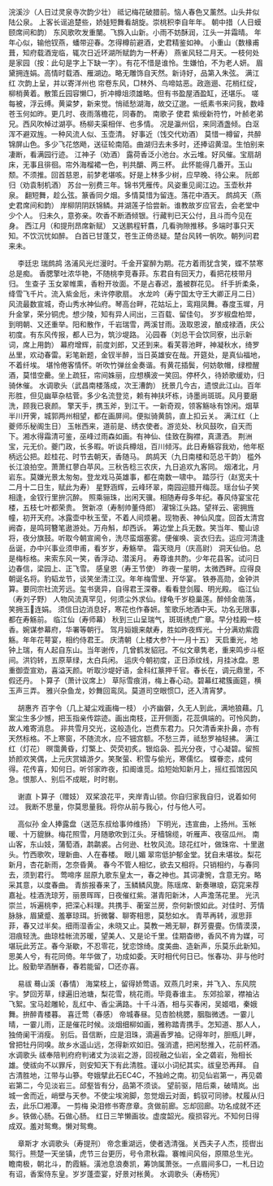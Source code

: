 <!-- { "loadSidebar": true } -->
浣溪沙（人日过灵泉寺次韵少壮）
祗记梅花破腊前。恼人春色又薰然。山头井似陆公泉。 
上客长谣追楚些，娇娃短舞看胡旋。崇桃积李自年年。 
朝中措（人日蟆颐席间和韵）
东风歌吹发重闉。飞旆入山新。小雨不妨酥润，江头一并霜晴。 
年年心似，输他钗燕，蟠带迎春。怎得樽前避酒，史君精鉴如神。 
小重山（数椽甫葺，知府载酒宠临，辄次日近环湖所赋韵为一杯寿）
燕雀风轻二月天。一枝何处是家园（按：此句是字上下缺一字）。有花不惜是谁怜。生嫌怕，不为老人妍。 
眉黛拥连娟。高情时载酒、雁湖边。略无雕饰自天然。新诗好，品第入朱弦。 
满江红
次韵上呈，并以寄洋州也 
帘卷东风，□林外、鸟啼姑恶。政迤逦、花梢红绽，柳梢黄着。散策丘园容懒□，折冲樽俎须雄略。但有书盈屋酒盈缸，还堪乐。 
嗟每被，浮云缚。黄粱梦，新来觉。悄祗愁湖海，故交辽邈。一纸素书来问我，数峰苍玉何如昨。更几时、夜雨落檐花，同春酌。 
南歌子
使君 
紫绶新符竹，叶赪老弟兄。西风吹棹过湖亭。杨柳夫渠相伴、也多情。 
况是瀛州侣，来同酒盏倾。白沤浑不避双旌。一种风流人似、玉壶清。 
好事近（饯交代劝酒）
莫惜一樽留，共醉锦屏山色。多少飞花悠飏，送征轮南陌。曲湖归去未多时，还捧诏黄湿。生怕别来凄断，看满园行迹。 
江神子（劝酒）
露荷香泛小池台。水云堆。好风催。宝扇胡床，无事且徘徊。帘外海榴裙一色，判共釂、两三杯。 
此怀能得几番开。玉山颓。不须推。回首慈恩，前梦老堪咳。好是上林多少树，应早晚、待公来。 
阮郎归（劝袁制机酒）
苏台一别费三年。锦书凭雁传。风姿重见阆江边。玉壶秋井泉。 
翻短舞，趁么弦。篆香同夕烟。多情莫惜为留连。落花中酒天。 
鹧鸪天（燕史君席间和韵）
岸柳阴阴跃锦鳞。并湖莲子恰尝新。谁教故岁应官去，会老堂中少个人。 
归未久，意弥亲。吹香不断酒倾银。行藏判已天公付，且斗而今见在身。 
西江月（和提刑昂席新赋）
又送鹏程轩翥，几看驹隙推移。多端时事只天知。不饮沉忧如醉。 
白首已甘蓬艾，苍生正倚丞疑。楚台风转一帆吹。朝列问君来未。 

　
李廷忠
瑞鹧鸪
洛浦风光烂漫时。千金开宴醉为期。花方着雨犹含笑，蝶不禁寒总是痴。 
香腮擎吐浓华艳，不随桃李竞春菲。东君自有回天力，看把花枝带月归。 
生查子
玉女翠帷熏，香粉开妆面。不是占春迟，羞被群花见。 
纤手折柔条，绛雪飞千片。流入紫金卮，未许停歌扇。 
水龙吟（寿宁国太守王大卿正月二日）
风流最数宣城，奇山秀水神仙府。琴高台畔，花姑坛上，鸾翔凤舞。春度玉墀，月升金掌，荣分铜虎。想少陵，知有异人间出，三百载、留佳句。 
岁岁椒盘柏斝，到明朝、又还重举。阳和散作，千岩瑞雪，两溪甘雨。汲取恩波，酿成禄酒，庆公初度。有东风传报，都人已为，筑沙堤路。 
沁园春（刘总干会饮同寮，出示新词，席上用韵）
幕府增辉，前度刘郎，又还到来。看芙蓉池畔，神凝秋水，绮罗丛里，欢动春雷。彩笔新题，金钗半醉，当日英雄安在哉。开筵处，是真仙福地，不着纤埃。 
堪怜倦客情怀。听吹竹弹丝金奏谐。有黄花插鬓，何妨欹帽，绿橙醒酒，莫惜空罍。坐上疏狂，帘间姝丽，应想横波一笑回。停杯久，待娇歌缓劝，归骑休催。 
水调歌头（武昌南楼落成，次王漕韵）
抚景几今古，遗恨此江山。百年形胜，但见幽草杂枯菅。多少名流登览，赖有神扶坏栋，诗墨尚斑斑。风月要磨洗，顾我已衰颜。 
擎天手，携玉斧，到江干。一新奇观，领客觞咏有馀闲。烟草半川开霁，城郭两州相望，都在画屏间。便拟骑黄鹄，直上扣云关。 
满江红（上夔师乐秘阁生日）
玉帐西来，道前是、绣衣使者。游览处、秋风鼓吹，自天而下。湘水得霜清可鉴，巫峰过雨森如画。有神仙、佳致在胸襟，真潇洒。 
荆洲宝，元无价。夔门政，长多暇。听谈兵樽俎，百川倾泻。此日寿觞容我劝，他年枢柄远公把。趁桂花、时节去朝天，香随马。 
鹧鸪天（九日南楼和范总干韵）
槛外长江浪拍空。萧萧红蓼白苹风。三秋告稔三农庆，九日追欢九客同。 
烟渚北，月岩东。莫嫌光景太匆匆。登龙戏马英雄事，都在南数一啸中。 
踏莎行（赵宽夫十二月十二日生，赋此为寿）
星野涵辉，云峰环翠，南园迎腊开梅蕊。瑶台仙子笑相逢，金钗行里拚沉醉。 
照乘骊珠，出闲天骥。相随寿母多年纪。春风侍宴宝花楼，五枝七叶都荣贵。 
贺新凉（寿制帅董侍郎）
濯锦江头路。望祥云、密拥旌幢，初开天府。冰露壶中秋玉莹，不着人间烦暑。现物表、神仙风度。回首太清宫阙杳，是鸣珂簪笔遨游处。万舟斛，却西诉。 
筹边堂上兵无数。笑当年、蜀山谅将，夜分旗鼓。听取今朝宣阃令，洗尽蛮烟塞雾。便催唤、衮衣归去。运应河清逢岳诞，办中兴事业须申甫，看岁岁，寿觞举。 
霜天晓月（庆高尉）
洞天仙伯。总是梅标格。来索东风一笑，香浮动、潜溪月。 
寿尊谁共酌。少年花县客。试问日边春信，梁园上、正飞雪。 
感皇恩（寿王节使）
昨夜一星明，太微西畔。应得良朝诞名将。豹韬龙节，谈笑坐清江汉。年年梅雪里、开华宴。 
铁券高勋，金钟洪算。要同宗社流芳远。玺书褒异，自得君王深眷。看看登剑履、明光殿。 
临江仙（寿刘子野）
人物风流真罕见，何须尘外求仙。绿龟千岁稳巢莲。醉倾金凿落，笑拥玉连娟。 
须信日边消息好，寒花也作春妍。笙歌乐地酒中天。功名无限事，都在寿觞前。 
临江仙（寿师幕）
秋到三山呈瑞气，斑斑绣虎广章。早分桂殿一枝香。婉谋参幕府，华署等朝行。 
驾月姮娥来献寿，胜如昨夜辉光。十分满劝紫霞觞。年年花萼宴，相约侍君王。 
庆清朝（上楼大参?十一月十五）
天启重光，地钟上瑞，有人起自东山。当年谢传，几曾鹤发貂冠。不似文章隽老，重来鸣步斗枢间。洪钧转，五原草绿，太白兵闲。 
运庆今朝初度，正日添纹线，月挂冰盘。恩重御壶宣劝，喜溢天颜。听取沙堤好语，金科红篆押千官。春长在，调元鼎里，不假还丹。 
卜算子（萧计议席上）
草际雪痕消，梅上春心动。碧幕红裙簇画筵，横玉声三弄。 
雅兴杂鱼龙，妙舞回鸾凤。莫道司空眼惯□，还入清宵梦。 

　
胡惠齐
百字令（几上凝尘戏画梅一枝）
小齐幽僻，久无人到此，满地狼藉。几案尘生多少憾，把玉指亲传踪迹。画出南枝，正开侧面，花蕊俱端的。可怜风韵，故人难寄消息。 
非共雪月交光，这般造化，岂费东君力。只欠清香来扑鼻，亦有天然标格。不上寒窗，不随流水，应不钿宫额。不愁三弄，祗愁罗袖轻拂。 
满江红（灯花）
暝霭黄昏，灯檠上、荧荧初炙。银焰袅、孤光分夜，寸心凝碧。留照娇颜欢笑偶，上元庆赏嬉游夕。笑聚萤、积雪与偷光，寒儒忆。 
蝶眷恋，成何得。花传喜，知何日。听邻家昨夜，扣阍谁觅。焰短始知新月上，摇红孤馆因风急。恨那人、别后不成眠，时时剔。 

　
谢直
卜算子（赠妓）
双桨浪花平，夹岸青山锁。你自归家我自归，说着如何过。 
我断不思量，你莫思量我。将你从前与我心，付与他人可。 

　
高似孙
金人捧露盘（送范东叔给事帅维扬）
下明光，违宣曲，上扬州。玉帐暖、十万貔貅。梅花照雪，月随歌吹到江头。牙樯锦缆，听雁声、夜宿瓜州。 
南山客，东山妓，蒲萄酒，鹔鹴裘。占何逊、杜牧风流。琼花红叶，做珠帘、十里遨头。竹西歌吹，理新曲、人在春楼。 
眼儿媚
翠帘低护郁金堂。犹自未堪妆。梨花新月，杏花新雨，怎奈昏黄。 
春今不管人相忆，欲去又相将。只销相约，与春同去，须到君行。 
莺啼序
屈原九歌东皇太一，春之神也。其词凄惋，含意无穷。略采其意，以度春曲。 
青旂报春来了，玉鳞鳞风旎。陈瑶席、新奏琳琅，窈窕来荐嘉祉。桂酒洗琼芳，丽景晖晖，日夜催红紫。湛青阳新沐，人声澹荡花里。 
光汛崇兰，坼遍桃李，把深心料理。共携手、蘅室兰房，奈何新恨如此。对佳时、芳情脉脉，眉黛蹙、羞搴琼珥。折微馨、聊寄相思，莫愁如水。 
青苹再转，淑思菲菲，春又过半矣。细雨湿香尘，未晓又止。莫教一鴂无聊，群芳亹亹。伤情漠漠，泪痕轻洗。曲琼桂帐流苏暖，望美人、又是论千里。佳期杳缈，香风不肯为媒，可堪玩此芳芷。春今渐歇，不忍零花，犹恋馀绮。度美曲、造新声，乐莫乐此新知。思美人兮，有花同倚。年华做了，功成如委。天时相代何日已。怅春功、非与他时比。殷勤举酒酬春，春若能留，□还亦喜。 

　
易祓
蓦山溪（春情）
海棠枝上，留得娇莺语。双燕几时来，并飞入、东风院宇。梦回芳草，绿遍旧池塘，梨花雪，桃花雨。毕竟春谁主。 
东郊拾翠，襟袖沾飞絮。宝马趁雕轮，乱红中、香尘满路。十千斗酒，相与买春闲，吴姬唱，秦娥舞。拚醉青楼暮。 
喜迁莺（春感）
帝城春昼。见杏脸桃腮，胭脂微透。一霎儿晴，一霎儿雨，正是催花时候。淡烟细柳如画，雅称踏青携手。怎知道、那人人，独倚阑干消瘦。 
别后。音信断，应是泪珠，滴遍香罗袖。记得年时，胆瓶儿畔，曾把牡丹同嗅。故乡水遥山远，怎得新欢如旧。强消遣，把闲愁推入，花前杯酒。 
水调歌头
祓奉陪判府府判诸丈为淡岩之游，回视融之仙岩，全之砻岩，殆相长雄。使祓向不以罪斥，则安知天下有此清胜。谨以小词纪其实。祓皇恐再拜。 
自古清胜地，江带与山篸。夸娥擘此石EC4C，不独岭之南。初见仙岩第一，再见砻岩第二，今见淡岩三。邱壑皆有分，品第不须谈。 
望前驱，陪后乘，破晴岚。出城一舍而近，峭壁与天参。不使尘埃涴脚，忽觉烟云对面，鹤驭可同骖。杖履从归去，此乐□湘潭。 
一剪梅
染泪修书寄彦章。贪做前廊。忘却回廊。功名成就不还乡。铁做心肠。石做心肠。 
红日三竿懒画妆。虚度韶光。瘦损容光。不知何日得成双。羞对鸳鸯。懒对鸳鸯。 

　
章斯才
水调歌头（寿提刑）
帝念重湖远，使者选清强。关西夫子人杰，揽辔出鸳行。熊楚一天坐镇，虎节三台更历，号令肃秋霜。褰帷间风俗，原隰总生光。 
瞻南极，朝北斗，酌霞觞。潢池息浪奏凯，筹饷属萧张。一点眉间多□，一札日边有诏，香案侍东皇。岁岁蓬壶宴，好景对枨黄。 
水调歌头（寿杨宪）
